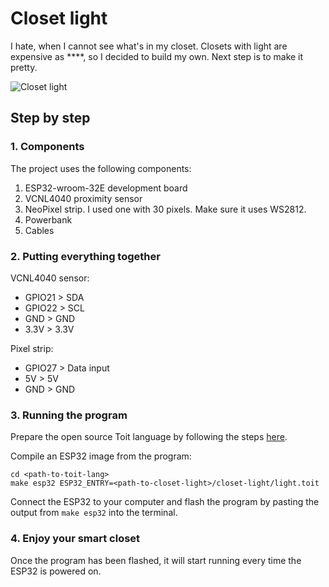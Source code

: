 # Closet light

I hate, when I cannot see what's in my closet. Closets with light are expensive as \*\*\*\*, so I decided to build my own. Next step is to make it pretty.

![Closet light](media/closet-light.gif)

## Step by step

### 1. Components

The project uses the following components:

1. ESP32-wroom-32E development board
2. VCNL4040 proximity sensor
3. NeoPixel strip. I used one with 30 pixels. Make sure it uses WS2812.
4. Powerbank
5. Cables

### 2. Putting everything together

VCNL4040 sensor:

- GPIO21 > SDA
- GPIO22 > SCL
- GND > GND
- 3.3V > 3.3V

Pixel strip:

- GPIO27 > Data input
- 5V > 5V
- GND > GND

### 3. Running the program

Prepare the open source Toit language by following the steps [here](https://github.com/toitlang/toit).

Compile an ESP32 image from the program:

```
cd <path-to-toit-lang>
make esp32 ESP32_ENTRY=<path-to-closet-light>/closet-light/light.toit
```

Connect the ESP32 to your computer and flash the program by pasting the output from `make esp32` into the terminal.

### 4. Enjoy your smart closet

Once the program has been flashed, it will start running every time the ESP32 is powered on.
